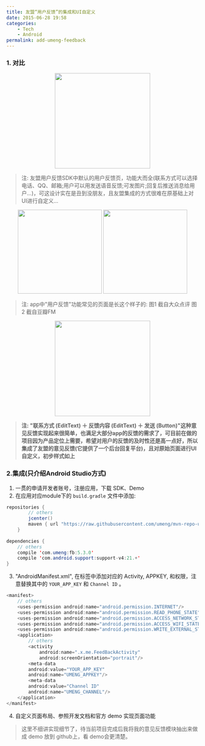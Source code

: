 ```yaml
---
title: 友盟“用户反馈”的集成和UI自定义
date: 2015-06-28 19:58
categories: 
    - Tech
    - Android
permalink: add-umeng-feedback
---
```


### 1. 对比

<center><img src='https://i.loli.net/2019/07/29/5d3e5deb94b6e92245.png' width="250"/></center>

> 注: 友盟用户反馈SDK中默认的用户反馈页，功能大而全(联系方式可以选择电话、QQ、邮箱;用户可以用发送语音反馈;可发图片;回复后推送消息给用户...)，可这设计实在是丑到没朋友，且友盟集成的方式很难在原基础上对UI进行自定义...

<center><img src="https://i.loli.net/2019/07/29/5d3e5f5f66f3e61612.png" width="220" />  <img src="https://i.loli.net/2019/07/29/5d3e5f76c88c199819.png" width="220" /></center>

> 注: app中"用户反馈"功能常见的页面是长这个样子的: 图1 截自大众点评   图2 截自豆瓣FM

<center><img src="https://i.loli.net/2019/07/29/5d3e5f940b06935620.png" width="250" /></center>

> **注: "联系方式 (EditText) ＋ 反馈内容 (EditText) ＋ 发送 (Button)"这种意见反馈实现起来很简单，也满足大部分app的反馈的需求了，可目前在做的项目因为产品定位上需要，希望对用户的反馈的及时性还是高一点好，所以集成了友盟的意见反馈(它提供了一个后台回复平台)，且对原始页面进行UI自定义，初步样式如上**

### 2.集成(只介绍Android Studio方式)
1) 一贯的申请开发者账号，注册应用，下载 SDK、Demo
2) 在应用对应module下的 `build.gradle` 文件中添加:

``` Java
repositories {
        // others
        jcenter()
        maven { url "https://raw.githubusercontent.com/umeng/mvn-repo-umeng/master/repository" }
    }
    
dependencies {
    // others
    compile 'com.umeng:fb:5.3.0'
    compile 'com.android.support:support-v4:21.+'
}
```

3) "AndroidManifest.xml", 在<application>标签中添加对应的 Activity, APPKEY, 和权限，注意替换其中的 `YOUR_APP_KEY`  和 `Channel ID` 。
``` Java
<manifest>
    // others
    <uses-permission android:name="android.permission.INTERNET"/>
    <uses-permission android:name="android.permission.READ_PHONE_STATE"/>
    <uses-permission android:name="android.permission.ACCESS_NETWORK_STATE"/>
    <uses-permission android:name="android.permission.ACCESS_WIFI_STATE" />
    <uses-permission android:name="android.permission.WRITE_EXTERNAL_STORAGE" />
    <application>
        // others
        <activity
            android:name=".x.me.FeedBackActivity"
            android:screenOrientation="portrait"/>
        <meta-data
        android:value="YOUR_APP_KEY"
        android:name="UMENG_APPKEY"/>
        <meta-data
        android:value="Channel ID"
        android:name="UMENG_CHANNEL"/>
    </application>
</manifest>
```
4) 自定义页面布局、参照开发文档和官方 demo 实现页面功能
> 这里不细讲实现细节了，待当前项目完成后我将我的意见反馈模块抽出来做成 demo 放到 github上，看 demo会更清楚。